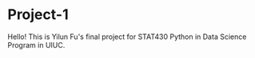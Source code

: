 # Project-1
Hello!
This is Yilun Fu's final project for STAT430 Python in Data Science Program in UIUC.
